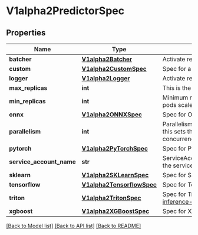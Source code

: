 # V1alpha2PredictorSpec

## Properties
Name | Type | Description | Notes
------------ | ------------- | ------------- | -------------
**batcher** | [**V1alpha2Batcher**](V1alpha2Batcher.md) | Activate request batching | [optional] 
**custom** | [**V1alpha2CustomSpec**](V1alpha2CustomSpec.md) | Spec for a custom predictor | [optional] 
**logger** | [**V1alpha2Logger**](V1alpha2Logger.md) | Activate request/response logging | [optional] 
**max_replicas** | **int** | This is the up bound for autoscaler to scale to | [optional] 
**min_replicas** | **int** | Minimum number of replicas which defaults to 1, when minReplicas &#x3D; 0 pods scale down to 0 in case of no traffic | [optional] 
**onnx** | [**V1alpha2ONNXSpec**](V1alpha2ONNXSpec.md) | Spec for ONNX runtime (https://github.com/microsoft/onnxruntime) | [optional] 
**parallelism** | **int** | Parallelism specifies how many requests can be processed concurrently, this sets the hard limit of the container concurrency(https://knative.dev/docs/serving/autoscaling/concurrency). | [optional] 
**pytorch** | [**V1alpha2PyTorchSpec**](V1alpha2PyTorchSpec.md) | Spec for PyTorch predictor | [optional] 
**service_account_name** | **str** | ServiceAccountName is the name of the ServiceAccount to use to run the service | [optional] 
**sklearn** | [**V1alpha2SKLearnSpec**](V1alpha2SKLearnSpec.md) | Spec for SKLearn predictor | [optional] 
**tensorflow** | [**V1alpha2TensorflowSpec**](V1alpha2TensorflowSpec.md) | Spec for Tensorflow Serving (https://github.com/tensorflow/serving) | [optional] 
**triton** | [**V1alpha2TritonSpec**](V1alpha2TritonSpec.md) | Spec for Triton Inference Server (https://github.com/NVIDIA/triton-inference-server) | [optional] 
**xgboost** | [**V1alpha2XGBoostSpec**](V1alpha2XGBoostSpec.md) | Spec for XGBoost predictor | [optional] 

[[Back to Model list]](../README.md#documentation-for-models) [[Back to API list]](../README.md#documentation-for-api-endpoints) [[Back to README]](../README.md)


